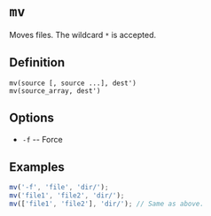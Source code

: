 # `mv`

Moves files. The wildcard `*` is accepted.

## Definition

    mv(source [, source ...], dest')
    mv(source_array, dest')

## Options

 - `-f` -- Force

## Examples

```javascript
mv('-f', 'file', 'dir/');
mv('file1', 'file2', 'dir/');
mv(['file1', 'file2'], 'dir/'); // Same as above.
```